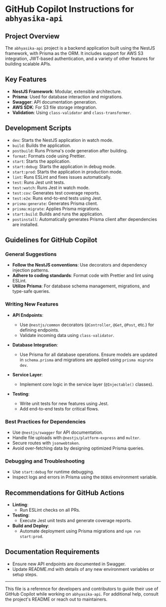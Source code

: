# GitHub Copilot Instructions for `abhyasika-api`

## Project Overview

The `abhyasika-api` project is a backend application built using the NestJS framework, with Prisma as the ORM. It includes support for AWS S3 integration, JWT-based authentication, and a variety of other features for building scalable APIs.

## Key Features

- **NestJS Framework**: Modular, extensible architecture.
- **Prisma**: Used for database interaction and migrations.
- **Swagger**: API documentation generation.
- **AWS SDK**: For S3 file storage integration.
- **Validation**: Using `class-validator` and `class-transformer`.

## Development Scripts

- `dev`: Starts the NestJS application in watch mode.
- `build`: Builds the application.
- `postbuild`: Runs Prisma's code generation after building.
- `format`: Formats code using Prettier.
- `start`: Starts the application.
- `start:debug`: Starts the application in debug mode.
- `start:prod`: Starts the application in production mode.
- `lint`: Runs ESLint and fixes issues automatically.
- `test`: Runs Jest unit tests.
- `test:watch`: Runs Jest in watch mode.
- `test:cov`: Generates test coverage reports.
- `test:e2e`: Runs end-to-end tests using Jest.
- `prisma:generate`: Generates Prisma client.
- `prisma:migrate`: Applies Prisma migrations.
- `start:build`: Builds and runs the application.
- `postinstall`: Automatically generates Prisma client after dependencies are installed.

## Guidelines for GitHub Copilot

### General Suggestions

- **Follow the NestJS conventions**: Use decorators and dependency injection patterns.
- **Adhere to coding standards**: Format code with Prettier and lint using ESLint.
- **Utilize Prisma**: For database schema management, migrations, and type-safe queries.

### Writing New Features

- **API Endpoints**:

  - Use `@nestjs/common` decorators (`@Controller`, `@Get`, `@Post`, etc.) for defining endpoints.
  - Validate incoming data using `class-validator`.

- **Database Integration**:

  - Use Prisma for all database operations. Ensure models are updated in `schema.prisma` and migrations are applied using `prisma migrate dev`.

- **Service Layer**:

  - Implement core logic in the service layer (`@Injectable()` classes).

- **Testing**:
  - Write unit tests for new features using Jest.
  - Add end-to-end tests for critical flows.

### Best Practices for Dependencies

- Use `@nestjs/swagger` for API documentation.
- Handle file uploads with `@nestjs/platform-express` and `multer`.
- Secure routes with `jsonwebtoken`.
- Avoid over-fetching data by designing optimized Prisma queries.

### Debugging and Troubleshooting

- Use `start:debug` for runtime debugging.
- Inspect logs and errors in Prisma using the `DEBUG` environment variable.

## Recommendations for GitHub Actions

- **Linting**:
  - Run ESLint checks on all PRs.
- **Testing**:
  - Execute Jest unit tests and generate coverage reports.
- **Build and Deploy**:
  - Automate deployment using Prisma migrations and `npm run start:prod`.

## Documentation Requirements

- Ensure new API endpoints are documented in Swagger.
- Update README.md with details of any new environment variables or setup steps.

---

This file is a reference for developers and contributors to guide their use of GitHub Copilot while working on `abhyasika-api`. For additional help, consult the project's README or reach out to maintainers.

